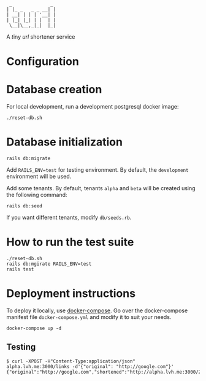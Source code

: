 ```
 _              _
| |_ _   _ _ __| |
| __| | | | '__| |
| |_| |_| | |  | |
 \__|\__,_|_|  |_|
```

A *t*iny *url* shortener service

Configuration
=============

Database creation
=================

For local development, run a development postgresql docker image:

    ./reset-db.sh

Database initialization
=======================

    rails db:migrate

Add `RAILS_ENV=test` for testing environment. By default, the `development` environment will be used.

Add some tenants. By default, tenants `alpha` and `beta` will be created using the following command:

    rails db:seed

If you want different tenants, modify `db/seeds.rb`.

How to run the test suite
=========================

    ./reset-db.sh
    rails db:mgirate RAILS_ENV=test
    rails test

Deployment instructions
=======================

To deploy it locally, use [docker-compose](https://docs.docker.com/compose/).
Go over the docker-compose manifest file `docker-compose.yml` and modify it to suit your needs.

    docker-compose up -d

Testing
-------

    $ curl -XPOST -H"Content-Type:application/json" alpha.lvh.me:3000/links -d'{"original": "http://google.com"}'
    {"original":"http://google.com","shortened":"http://alpha.lvh.me:3000/2sEC"}
